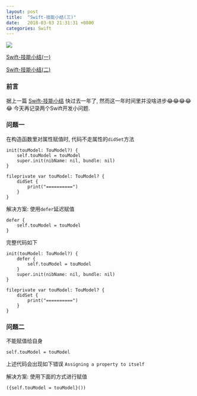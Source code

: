 ```yaml
---
layout: post
title:  "Swift-技能小结(三)"
date:   2018-03-03 21:31:31 +0800
categories: Swift
---
```

![](http://yuqiangcoder.com/assets/postImages/ios/201803/1.jpeg)

[Swift-技能小结(一)](http://yuqiangcoder.com/2017/02/22/Swift-%E6%8A%80%E8%83%BD%E5%B0%8F%E7%BB%93(%E4%B8%80).html)
    
[Swift-技能小结(二)](http://yuqiangcoder.com/2017/03/07/Swift-%E6%8A%80%E8%83%BD%E5%B0%8F%E7%BB%93(%E4%BA%8C).html)

### 前言
据上一篇 [Swift-技能小结](http://yuqiangcoder.com/2017/03/07/Swift-%E6%8A%80%E8%83%BD%E5%B0%8F%E7%BB%93(%E4%BA%8C).html) 快过去一年了, 然而这一年时间里并没啥进步😂😂😂😂😂
今天再记录两个Swift开发小问题.

### 问题一
在构造函数里对属性赋值时, 代码不走属性的`didSet`方法

```
init(touModel: TouModel?) {
    self.touModel = touModel
    super.init(nibName: nil, bundle: nil)
}

fileprivate var touModel: TouModel? {
    didSet {
        print("==========")
    }
}
```

解决方案: 使用`defer`延迟赋值

```
defer {
    self.touModel = touModel
}
```

完整代码如下

```
init(touModel: TouModel?) {
    defer {
        self.touModel = touModel
    }
    super.init(nibName: nil, bundle: nil)
}

fileprivate var touModel: TouModel? {
    didSet {
        print("==========")
    }
}
```

###  问题二
不能赋值给自身

```
self.touModel = touModel
```

上述代码会出现如下错误 `Assigning a property to itself`

解决方案: 使用下面的方式进行赋值

```
({self.touModel = touModel}())
```

[jekyll-docs]: https://jekyllrb.com/docs/home
[jekyll-gh]:   https://github.com/jekyll/jekyll
[jekyll-talk]: https://talk.jekyllrb.com/


